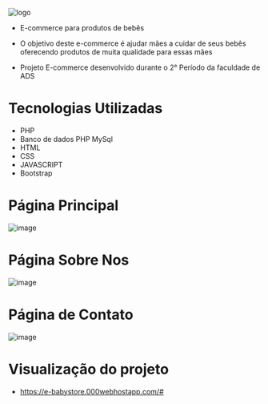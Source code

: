 ![logo](https://user-images.githubusercontent.com/102103337/208139394-f4459647-296a-484d-a9cc-822ab9a6870b.png)

* E-commerce para produtos de bebês

* O objetivo deste e-commerce é ajudar mães a cuidar de seus bebês oferecendo produtos de muita qualidade para essas mães

* Projeto E-commerce desenvolvido durante o 2° Período da faculdade de ADS

# Tecnologias Utilizadas
* PHP
* Banco de dados PHP MySql
* HTML
* CSS
* JAVASCRIPT
* Bootstrap

# Página Principal
![image](https://user-images.githubusercontent.com/102103337/208139741-81926d16-b71b-45cf-bee5-e00498a35981.png)

# Página Sobre Nos
![image](https://user-images.githubusercontent.com/102103337/208141171-9bbb1d6f-4749-4fa6-8289-240b9a53c1a7.png)

# Página de Contato
![image](https://user-images.githubusercontent.com/102103337/208141550-401bdedd-e5cf-4f7c-9aab-bfe41afdd0f6.png)


# Visualização do projeto
* https://e-babystore.000webhostapp.com/#
